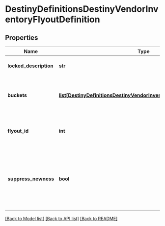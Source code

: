 # DestinyDefinitionsDestinyVendorInventoryFlyoutDefinition

## Properties
Name | Type | Description | Notes
------------ | ------------- | ------------- | -------------
**locked_description** | **str** | If the flyout is locked, this is the reason why. | [optional] 
**buckets** | [**list[DestinyDefinitionsDestinyVendorInventoryFlyoutBucketDefinition]**](DestinyDefinitionsDestinyVendorInventoryFlyoutBucketDefinition.md) | A list of inventory buckets and other metadata to show on the screen. | [optional] 
**flyout_id** | **int** | An identifier for the flyout, in case anything else needs to refer to them. | [optional] 
**suppress_newness** | **bool** | If this is true, don&#39;t show any of the glistening \&quot;this is a new item\&quot; UI elements, like we show on the inventory itemsthemselves in in-game UI. | [optional] 

[[Back to Model list]](../README.md#documentation-for-models) [[Back to API list]](../README.md#documentation-for-api-endpoints) [[Back to README]](../README.md)


